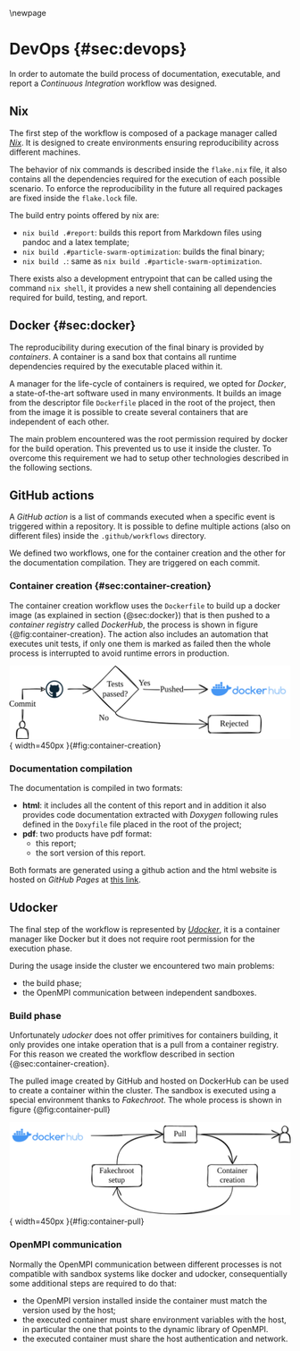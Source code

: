 \newpage
# DevOps {#sec:devops}
In order to automate the build process of documentation, executable, and report a *Continuous Integration* workflow was designed.

## Nix
The first step of the workflow is composed of a package manager called [*Nix*](https://nixos.org/). It is designed to create environments ensuring reproducibility across different machines.

The behavior of nix commands is described inside the `flake.nix` file, it also contains all the dependencies required for the execution of each possible scenario. To enforce the reproducibility in the future all required packages are fixed inside the `flake.lock` file.

The build entry points offered by nix are:

* `nix build .#report`: builds this report from Markdown files using pandoc and a latex template;
* `nix build .#particle-swarm-optimization`: builds the final binary;
* `nix build .`: same as `nix build .#particle-swarm-optimization`.

There exists also a development entrypoint that can be called using the command `nix shell`, it provides a new shell containing all dependencies required for build, testing, and report.

## Docker {#sec:docker}
The reproducibility during execution of the final binary is provided by *containers*. A container is a sand box that contains all runtime dependencies required by the executable placed within it.

A manager for the life-cycle of containers is required, we opted for *Docker*, a state-of-the-art software used in many environments. It builds an image from the descriptor file `Dockerfile` placed in the root of the project, then from the image it is possible to create several containers that are independent of each other.

The main problem encountered was the root permission required by docker for the build operation. This prevented us to use it inside the cluster. To overcome this requirement we had to setup other technologies described in the following sections.

## GitHub actions
A *GitHub action* is a list of commands executed when a specific event is triggered within a repository. It is possible to define multiple actions (also on different files) inside the `.github/workflows` directory.

We defined two workflows, one for the container creation and the other for the documentation compilation. They are triggered on each commit.

### Container creation {#sec:container-creation}
The container creation workflow uses the `Dockerfile` to build up a docker image (as explained in section {@sec:docker}) that is then pushed to a *container registry* called *DockerHub*, the process is shown in figure {@fig:container-creation}. The action also includes an automation that executes unit tests, if only one them is marked as failed then the whole process is interrupted to avoid runtime errors in production.

![Container creation workflow](./images/container_creation.png){ width=450px }{#fig:container-creation}

### Documentation compilation
The documentation is compiled in two formats:

* **html**: it includes all the content of this report and in addition it also provides code documentation extracted with *Doxygen* following rules defined in the `Doxyfile` file placed in the root of the project;
* **pdf**: two products have pdf format:
  * this report;
  * the sort version of this report.

Both formats are generated using a github action and the html website is hosted on *GitHub Pages* at [this link](https://fedeizzo.github.io/ParticleSwarmOptimization-OpenMPI/).

## Udocker
The final step of the workflow is represented by [*Udocker*](https://indigo-dc.github.io/udocker/), it is a container manager like Docker but it does not require root permission for the execution phase.

During the usage inside the cluster we encountered two main problems:

* the build phase;
* the OpenMPI communication between independent sandboxes.

### Build phase
Unfortunately *udocker* does not offer primitives for containers building, it only provides one intake operation that is a pull from a container registry. For this reason we created the workflow described in section {@sec:container-creation}.

The pulled image created by GitHub and hosted on DockerHub can be used to create a container within the cluster. The sandbox is executed using a special environment thanks to *Fakechroot*. The whole process is shown in figure {@fig:container-pull}

![Container pull worflow](./images/container_pull.png){ width=450px }{#fig:container-pull}

### OpenMPI communication
Normally the OpenMPI communication between different processes is not compatible with sandbox systems like docker and udocker, consequentially some additional steps are required to do that:

* the OpenMPI version installed inside the container must match the version used by the host;
* the executed container must share environment variables with the host, in particular the one that points to the dynamic library of OpenMPI.
* the executed container must share the host authentication and network.
